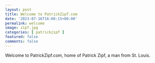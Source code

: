 ```yaml
---
layout: post
title: Welcome to PatrickZipf.com
date: '2023-07-16T16:00:15+00:00'
permalink: welcome
image: zipf.jpg
categories: [ patrickzipf ]
featured: false
comments: false 
---
```

Welcome to PatrickZipf.com, home of Patrick Zipf, a man from St. Louis.


